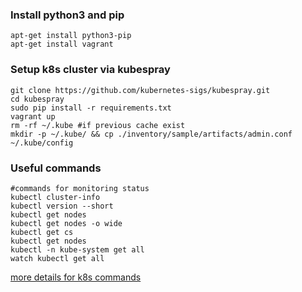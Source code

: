 ### Install python3 and pip
```
apt-get install python3-pip
apt-get install vagrant
```
### Setup k8s cluster via kubespray
```
git clone https://github.com/kubernetes-sigs/kubespray.git
cd kubespray
sudo pip install -r requirements.txt
vagrant up
rm -rf ~/.kube #if previous cache exist
mkdir -p ~/.kube/ && cp ./inventory/sample/artifacts/admin.conf ~/.kube/config
```
### Useful commands
```
#commands for monitoring status
kubectl cluster-info
kubectl version --short
kubectl get nodes
kubectl get nodes -o wide
kubectl get cs
kubectl get nodes
kubectl -n kube-system get all
watch kubectl get all
```
[more details for k8s commands](https://kubernetes.io/docs/reference/kubectl/cheatsheet/)